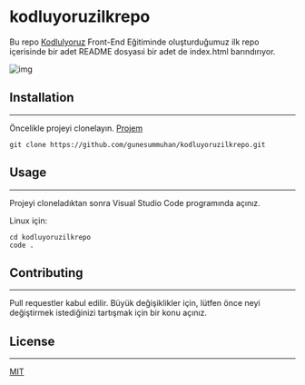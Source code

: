 # kodluyoruzilkrepo
Bu repo [Kodlulyoruz](https://www.kodluyoruz.org/) Front-End Eğitiminde oluşturduğumuz ilk repo içerisinde bir adet README dosyasıi bir adet de index.html barındırıyor. 

![img](https://user-images.githubusercontent.com/109460121/181093097-e6779ea8-151d-40dc-b686-9de284da1c0a.png)



## Installation
---

Öncelikle projeyi clonelayın. [Projem](https://github.com/gunesummuhan/kodluyoruzilkrepo.git)

```
git clone https://github.com/gunesummuhan/kodluyoruzilkrepo.git
```

## Usage
---

Projeyi cloneladıktan sonra Visual Studio Code programında açınız.

Linux için:

```
cd kodluyoruzilkrepo
code .
```

## Contributing
---
Pull requestler kabul edilir. Büyük değişiklikler için, lütfen önce neyi değiştirmek istediğinizi tartışmak için bir konu açınız.

## License
---
[MIT](https://choosealicense.com/licenses/mit/)
